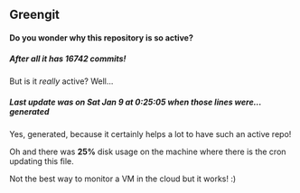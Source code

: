 ## Greengit

#### Do you wonder why this repository is so active?

##### After all it has 16742 commits!

But is it *really* active? Well...

##### Last update was on Sat Jan 9 at 0:25:05 when those lines were... generated

Yes, generated, because it certainly helps a lot to have such an active repo!

Oh and there was **25%** disk usage on the machine
where there is the cron updating this file.

Not the best way to monitor a VM in the cloud but it works! :)
